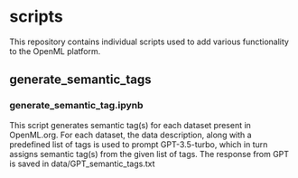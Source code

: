 # scripts

This repository contains individual scripts used to add various functionality to the OpenML platform. 

## generate_semantic_tags 

### generate_semantic_tag.ipynb

This script generates semantic tag(s) for each dataset present in OpenML.org.
For each dataset, the data description, along with a predefined list of tags is used to prompt GPT-3.5-turbo, which in turn assigns semantic tag(s) from the given list of tags.
The response from GPT is saved in data/GPT_semantic_tags.txt
